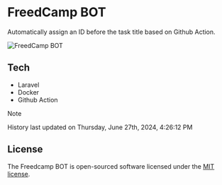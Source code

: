 # FreedCamp BOT

Automatically assign an ID before the task title based on Github Action.

![FreedCamp BOT](https://repository-images.githubusercontent.com/737932867/7d34798b-2680-471c-b089-a78a718d3d6a)

## Tech

- Laravel
- Docker
- Github Action

> [!NOTE]  
> History last updated on Thursday, June 27th, 2024, 4:26:12 PM

## License

The Freedcamp BOT is open-sourced software licensed under the [MIT license](https://opensource.org/licenses/MIT).
